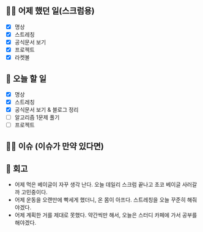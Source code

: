 ## ✍🏻 어제 했던 일(스크럼용)

- [x] 명상
- [x] 스트레칭
- [x] 공식문서 보기
- [x] 프로젝트
- [x] 라켓볼

## 📑 오늘 할 일

- [x] 명상
- [x] 스트레칭
- [x] 공식문서 보기 & 블로그 정리
- [ ] 알고리즘 1문제 풀기
- [ ] 프로젝트

## 🙏🏻 이슈 (이슈가 만약 있다면)

## 💬 회고

- 어제 먹은 베이글이 자꾸 생각 난다. 오늘 데일리 스크럼 끝나고 초코 베이글 사러갈까 고민중이다.
- 어제 운동을 오랜만에 빡세게 했더니, 온 몸이 아프다. 스트레칭을 오늘 꾸준히 해줘야겠다.
- 어제 계획한 거를 제대로 못했다. 약간씩만 해서, 오늘은 스터디 카페에 가서 공부를 해야겠다.
